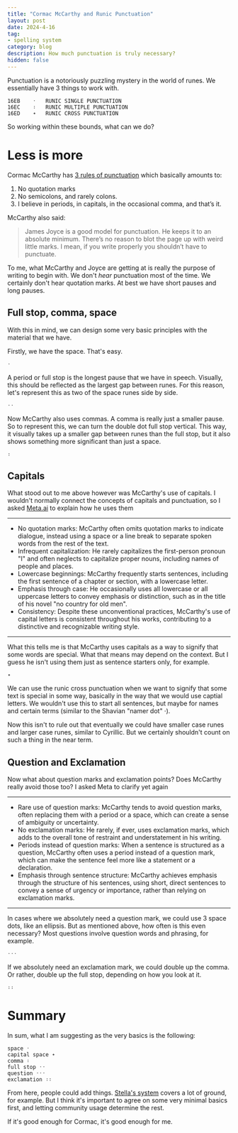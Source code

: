 ```yaml
---
title: "Cormac McCarthy and Runic Punctuation"
layout: post
date: 2024-4-16
tag:
- spelling system
category: blog
description: How much punctuation is truly necessary?
hidden: false
---
```


Punctuation is a notoriously puzzling mystery in the world of runes. We essentially have 3 things to work with.

```
16EB	᛫	RUNIC SINGLE PUNCTUATION
16EC	᛬	RUNIC MULTIPLE PUNCTUATION
16ED	᛭	RUNIC CROSS PUNCTUATION
```

So working within these bounds, what can we do?

# Less is more

Cormac McCarthy has [3 rules of punctuation](https://www.openculture.com/2013/08/cormac-mccarthys-punctuation-rules.html) which basically amounts to:

1. No quotation marks
2. No semicolons, and rarely colons.
3. I believe in periods, in capitals, in the occasional comma, and that’s it.

McCarthy also said:

> James Joyce is a good model for punctuation. He keeps it to an absolute minimum. There’s no reason to blot the page up with weird little marks. I mean, if you write properly you shouldn’t have to punctuate.

To me, what McCarthy and Joyce are getting at is really the purpose of writing to begin with. We don't *hear* punctuation most of the time. We certainly don't hear quotation marks. At best we have short pauses and long pauses.

## Full stop, comma, space

With this in mind, we can design some very basic principles with the material that we have.

Firstly, we have the space. That's easy.

```
᛫
```

A period or full stop is the longest pause that we have in speech. Visually, this should be reflected as the largest gap between runes. For this reason, let's represent this as two of the space runes side by side.

```
᛫᛫
```

Now McCarthy also uses commas. A comma is really just a smaller pause. So to represent this, we can turn the double dot full stop vertical. This way, it visually takes up a smaller gap between runes than the full stop, but it also shows something more significant than just a space.

```
᛬
```

## Capitals

What stood out to me above however was McCarthy's use of capitals. I wouldn't normally connect the concepts of capitals and punctuation, so I asked [Meta.ai](https://www.meta.ai/) to explain how he uses them

---
* No quotation marks: McCarthy often omits quotation marks to indicate dialogue, instead using a space or a line break to separate spoken words from the rest of the text.
* Infrequent capitalization: He rarely capitalizes the first-person pronoun "I" and often neglects to capitalize proper nouns, including names of people and places.
* Lowercase beginnings: McCarthy frequently starts sentences, including the first sentence of a chapter or section, with a lowercase letter.
* Emphasis through case: He occasionally uses all lowercase or all uppercase letters to convey emphasis or distinction, such as in the title of his novel "no country for old men".
* Consistency: Despite these unconventional practices, McCarthy's use of capital letters is consistent throughout his works, contributing to a distinctive and recognizable writing style.

---

What this tells me is that McCarthy uses capitals as a way to signify that some words are special. What that means may depend on the context. But I guess he isn't using them just as sentence starters only, for example.

```
᛭
```

We can use the runic cross punctuation when we want to signify that some text is special in some way, basically in the way that we would use captial letters. We wouldn't use this to start all sentences, but maybe for names and certain terms (similar to the Shavian "namer dot" ·).

Now this isn't to rule out that eventually we could have smaller case runes and larger case runes, similar to Cyrillic. But we certainly shouldn't count on such a thing in the near term.

## Question and Exclamation

Now what about question marks and exclamation points? Does McCarthy really avoid those too? I asked Meta to clarify yet again

---
* Rare use of question marks: McCarthy tends to avoid question marks, often replacing them with a period or a space, which can create a sense of ambiguity or uncertainty.
* No exclamation marks: He rarely, if ever, uses exclamation marks, which adds to the overall tone of restraint and understatement in his writing.
* Periods instead of question marks: When a sentence is structured as a question, McCarthy often uses a period instead of a question mark, which can make the sentence feel more like a statement or a declaration.
* Emphasis through sentence structure: McCarthy achieves emphasis through the structure of his sentences, using short, direct sentences to convey a sense of urgency or importance, rather than relying on exclamation marks.

---

In cases where we absolutely need a question mark, we could use 3 space dots, like an ellipsis. But as mentioned above, how often is this even necessary? Most questions involve question words and phrasing, for example.

```
᛫᛫᛫
```

If we absolutely need an exclamation mark, we could double up the comma. Or rather, double up the full stop, depending on how you look at it.

```
᛬᛬
```

# Summary

In sum, what I am suggesting as the very basics is the following:

```
space ᛫
capital space ᛭
comma ᛬
full stop ᛫᛫
question ᛫᛫᛫
exclamation ᛬᛬
```

From here, people could add things. [Stella's system](https://rentry.co/merunes#punctuation) covers a lot of ground, for example. But I think it's important to agree on some very minimal basics first, and letting community usage determine the rest.

If it's good enough for Cormac, it's good enough for me.
